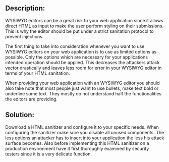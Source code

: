 ## Description:

WYSIWYG editors can be a great risk to your web application since it allows direct
HTML as input to make the user perform styling on their submissions. This is why the
editor should be put under a strict sanitation protocol to prevent injections.

The first thing to take into consideration whenever you want to use WYSIWYG editors on
your web application is to use as limited options as possible. Only the options which
are necessary for your applications intended operation should be applied. This decreases
the attackers attack vector drastically and leaves less room for error in your WYSIWYG
editor in terms of your HTML sanitation.

When providing your web application with an WYSIWYG editor you should also take note that
most people just want to use bullets, make text bold or underline some text. They mostly
do not understand half the functionalities the editors are providing.

## Solution:

Download a HTML sanitizer and configure it to your specific needs. When configuring the sanitizer make sure
you disable all unused components. The less options an attacker has to insert into your application the less
his attack surface becomes. Also before implementing this HTML sanitizer on a production environment have
it first thoroughly examined by security testers since it is a very delicate function.
